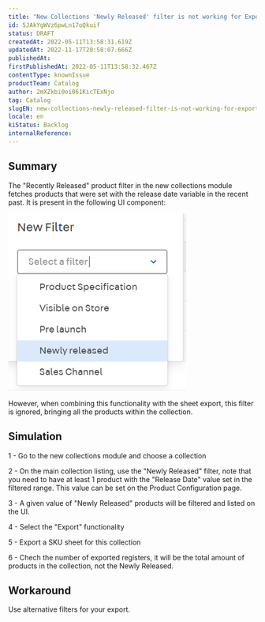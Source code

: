 ```yaml
---
title: "New Collections 'Newly Released' filter is not working for Exports"
id: 5JAkYgWVz6pwLn17oQkuif
status: DRAFT
createdAt: 2022-05-11T13:58:31.619Z
updatedAt: 2022-11-17T20:58:07.666Z
publishedAt: 
firstPublishedAt: 2022-05-11T13:58:32.467Z
contentType: knownIssue
productTeam: Catalog
author: 2mXZkbi0oi061KicTExNjo
tag: Catalog
slugEN: new-collections-newly-released-filter-is-not-working-for-exports
locale: en
kiStatus: Backlog
internalReference: 
---
```


## Summary


The "Recently Released" product filter in the new collections module fetches products that were set with the release date variable in the recent past. It is present in the following UI component:

 ![](https://raw.githubusercontent.com/vtexdocs/help-center-content/refs/heads/main/docs/en/known-issues/Catalog/new-collections-newly-released-filter-is-not-working-for-exports_1.png)

However, when combining this functionality with the sheet export, this filter is ignored, bringing all the products within the collection.






## Simulation


1 - Go to the new collections module and choose a collection

2 - On the main collection listing, use the "Newly Released" filter, note that you need to have at least 1 product with the "Release Date" value set in the filtered range. This value can be set on the Product Configuration page.

3 - A given value of "Newly Released" products will be filtered and listed on the UI.

4 - Select the "Export" functionality

5 - Export a SKU sheet for this collection

6 - Chech the number of exported registers, it will be the total amount of products in the collection, not the Newly Released.






## Workaround


Use alternative filters for your export.


